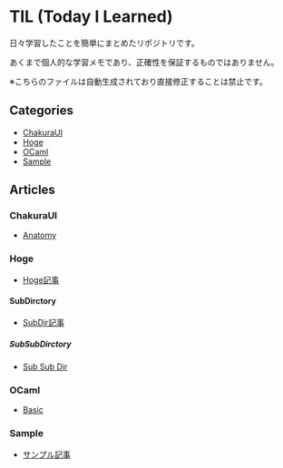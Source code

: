 # TIL (Today I Learned)

日々学習したことを簡単にまとめたリポジトリです。

あくまで個人的な学習メモであり、正確性を保証するものではありません。

※こちらのファイルは自動生成されており直接修正することは禁止です。

## Categories
- [ChakuraUI](#chakuraui)
- [Hoge](#hoge)
- [OCaml](#ocaml)
- [Sample](#sample)

## Articles
### ChakuraUI
- [Anatomy](ChakuraUI/anatomy.md)

### Hoge
- [Hoge記事](Hoge/hoge-article.md)

#### SubDirctory

- [SubDir記事](Hoge/SubDirctory/subdir-article.md)

##### SubSubDirctory

- [Sub Sub Dir](Hoge/SubDirctory/SubSubDirctory/subdirdir-article.md)



### OCaml
- [Basic](OCaml/basic.md)

### Sample
- [サンプル記事](Sample/sample-article.md)

